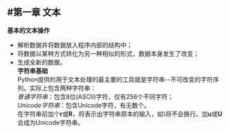 #第一章 文本
---
**基本的文本操作**<br/>
- 解析数据并将数据放入程序内部的结构中；<br/>
- 将数据以某种方式转化为另一种相似的形式，数据本身发生了改变；<br/>
- 生成全新的数据。<br/>
**字符串基础**<br/>
Python提供的用于文本处理的最主要的工具就是字符串--不可改变的字符序列。实际上包含两种字符串：<br/>
*普通字符串*：包含8位(ASCII)字符，仅有256个不同字符；<br/>
*Unicode字符串*：包含Unicode字符，有无数个。<br/>
在字符串前加个**r**或**R**，将表示出字符串原本的输入，如\将不会换行。加**u**或**U**会成为Unicode字符串。<br/>
